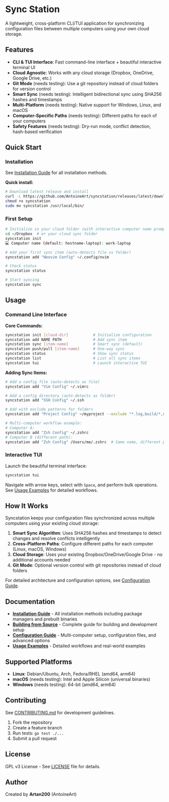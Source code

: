 # Sync Station

A lightweight, cross-platform CLI/TUI application for synchronizing configuration files between multiple computers using your own cloud storage.

## Features

- **CLI & TUI Interface**: Fast command-line interface + beautiful interactive terminal UI
- **Cloud Agnostic**: Works with any cloud storage (Dropbox, OneDrive, Google Drive, etc.)
- **Git Mode** (needs testing): Use a git repository instead of cloud folders for version control
- **Smart Sync** (needs testing): Intelligent bidirectional sync using SHA256 hashes and timestamps
- **Multi-Platform** (needs testing): Native support for Windows, Linux, and macOS
- **Computer-Specific Paths** (needs testing): Different paths for each of your computers
- **Safety Features** (needs testing): Dry-run mode, conflict detection, hash-based verification

## Quick Start

### Installation

See [Installation Guide](docs/INSTALLATION.md) for all installation methods.

**Quick install:**
```bash
# Download latest release and install
curl -L https://github.com/AntoineArt/syncstation/releases/latest/download/syncstation-linux-amd64 -o syncstation
chmod +x syncstation
sudo mv syncstation /usr/local/bin/
```

### First Setup

```bash
# Initialize in your cloud folder (with interactive computer name prompt)
cd ~/Dropbox  # or your cloud sync folder
syncstation init
💻 Computer name (default: hostname-laptop): work-laptop

# Add your first sync item (auto-detects file vs folder)
syncstation add "Neovim Config" ~/.config/nvim

# Check status
syncstation status

# Start syncing
syncstation sync
```

## Usage

### Command Line Interface

**Core Commands:**
```bash
syncstation init [cloud-dir]           # Initialize configuration
syncstation add NAME PATH              # Add sync item
syncstation sync [item-name]           # Smart sync (default)
syncstation push/pull [item-name]      # One-way sync
syncstation status                     # Show sync status
syncstation list                       # List all sync items
syncstation tui                        # Launch interactive TUI
```

**Adding Sync Items:**
```bash
# Add a config file (auto-detects as file)
syncstation add "Vim Config" ~/.vimrc

# Add a config directory (auto-detects as folder)  
syncstation add "SSH Config" ~/.ssh

# Add with exclude patterns for folders
syncstation add "Project Config" ~/myproject --exclude "*.log,build/*,node_modules"

# Multi-computer workflow example:
# Computer A: 
syncstation add "Zsh Config" ~/.zshrc
# Computer B (different path):
syncstation add "Zsh Config" /Users/me/.zshrc  # Same name, different path
```

### Interactive TUI

Launch the beautiful terminal interface:
```bash
syncstation tui
```

Navigate with arrow keys, select with `Space`, and perform bulk operations. See [Usage Examples](docs/USAGE_EXAMPLES.md) for detailed workflows.

## How It Works

Syncstation keeps your configuration files synchronized across multiple computers using your existing cloud storage:

1. **Smart Sync Algorithm**: Uses SHA256 hashes and timestamps to detect changes and resolve conflicts intelligently
2. **Cross-Platform Paths**: Configure different paths for each computer (Linux, macOS, Windows)
3. **Cloud Storage**: Uses your existing Dropbox/OneDrive/Google Drive - no additional accounts needed
4. **Git Mode**: Optional version control with git repositories instead of cloud folders

For detailed architecture and configuration options, see [Configuration Guide](docs/CONFIGURATION.md).

## Documentation

- **[Installation Guide](docs/INSTALLATION.md)** - All installation methods including package managers and prebuilt binaries
- **[Building from Source](docs/BUILDING.md)** - Complete guide for building and development setup  
- **[Configuration Guide](docs/CONFIGURATION.md)** - Multi-computer setup, configuration files, and advanced options
- **[Usage Examples](docs/USAGE_EXAMPLES.md)** - Detailed workflows and real-world examples

## Supported Platforms

- **Linux**: Debian/Ubuntu, Arch, Fedora/RHEL (amd64, arm64)
- **macOS** (needs testing): Intel and Apple Silicon (universal binaries)
- **Windows** (needs testing): 64-bit (amd64, arm64)

## Contributing

See [CONTRIBUTING.md](CONTRIBUTING.md) for development guidelines.

1. Fork the repository
2. Create a feature branch  
3. Run tests: `go test ./...`
4. Submit a pull request

## License

GPL v3 License - See [LICENSE](LICENSE) file for details.

## Author

Created by **Artan200** (AntoineArt)
